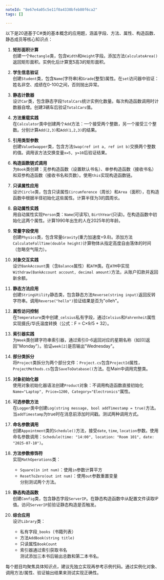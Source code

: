```yaml
---
noteId: "8e67e4a05c5e11f0a4330bfeb80f6ca2"
tags: []

---
```


以下是20道基于C#类的基本概念的应用题，涵盖字段、方法、属性、构造函数、静态成员等核心知识点：

1. **矩形面积计算**  
   创建一个`Rectangle`类，包含`Width`和`Height`字段。添加方法`CalculateArea()`返回矩形面积。实例化后计算宽5高3的矩形面积。

2. **学生信息验证**  
   创建`Student`类，包含`Name`(字符串)和`Grade`(整型)属性。在`set`访问器中验证：姓名非空、成绩在0-100之间，否则抛出异常。

3. **静态计数器**  
   设计`Car`类，包含静态字段`TotalCars`统计实例化数量。每次构造函数调用时计数器自增。创建3辆车后验证`TotalCars`值。

4. **方法重载实践**  
   在`Calculator`类中创建两个`Add`方法：一个接受两个整数，另一个接受三个整数。分别计算`Add(2,3)`和`Add(1,2,3)`的结果。

5. **引用类型参数**  
   创建`ValueSwapper`类，包含方法`Swap(ref int a, ref int b)`交换两个整数的值。调用该方法交换变量`x=5, y=10`后验证结果。

6. **构造函数链式调用**  
   为`Book`类创建：无参构造函数（设置默认书名）、单参构造函数（接收书名）和双参构造函数（接收书名和页数）。使用`this`实现构造函数链。

7. **只读属性应用**  
   设计`Circle`类，包含只读属性`Circumference`（周长）和`Area`（面积），在构造函数中根据半径初始化这些属性。计算半径为3的圆周长。

8. **自动属性实践**  
   用自动属性实现`Person`类：`Name`(可读写), `BirthYear`(只读)。在构造函数中初始化这两个属性。计算1990年出生的人在2025年的年龄。

9. **常量字段使用**  
   创建`Physics`类，包含常量`Gravity`(重力加速度=9.8)。添加方法`CalculateFallTime(double height)`计算物体从指定高度自由落体的时间（忽略空气阻力）。

10. **对象交互实践**  
    设计`BankAccount`类（含`Balance`属性）和`ATM`类。在`ATM`中实现`Withdraw(BankAccount account, decimal amount)`方法，从账户扣款并返回新余额。

11. **静态方法应用**  
    创建`StringUtility`静态类，包含静态方法`Reverse(string input)`返回反转字符串。调用`Reverse("hello")`验证结果是否为"olleh"。

12. **属性访问控制**  
    在`Temperature`类中创建`_celsius`私有字段，通过`Celsius`和`Fahrenheit`属性实现摄氏/华氏温度转换（公式：F = C×9/5 + 32）。

13. **索引器实践**  
    为`Week`类创建字符串索引器，通过索引0-6返回对应的星期名称（如[0]返回"Monday"）。验证`week[2]`是否输出"Wednesday"。

14. **部分类拆分**  
    将`Project`类拆分为两个部分文件：`Project.cs`包含`ProjectId`属性，`ProjectMethods.cs`包含`SaveToDatabase()`方法。在Main中调用完整类。

15. **对象初始化器**  
    使用对象初始化器语法创建`Product`对象：不调用构造函数直接初始化`Name="Laptop", Price=1200, Category="Electronics"`属性。

16. **可选参数方法**  
    在`Logger`类中创建`Log(string message, bool addTimestamp = true)`方法。当`addTimestamp`为true时在消息前添加时间戳。测试两种调用方式。

17. **命名参数调用**  
    创建`Appointment`类的`Schedule()`方法，接受`date`, `time`, `location`参数。使用命名参数调用：`Schedule(time: "14:00", location: "Room 101", date: "2025-07-10")`。

18. **方法参数修饰符**  
    实现`MathOperations`类：  
    - `Square(in int num)`：使用`in`参数计算平方  
    - `ResetToZero(out int num)`：使用`out`参数重置变量  
    分别测试两个方法。

19. **静态构造函数**  
    创建`Config`类，包含静态字段`ServerIP`。在静态构造函数中从配置文件读取IP值。访问`ServerIP`前验证静态构造是否触发。

20. **综合应用**  
    设计`Library`类：  
    - 私有字段`_books`（书籍列表）  
    - 方法`AddBook(string title)`  
    - 只读属性`BookCount`  
    - 索引器通过索引获取书名  
    测试添加三本书后输出总数和第二本书名。

每个题目均聚焦具体知识点，建议先独立实现再参考示例代码。通过实例化对象、调用方法/属性、验证输出结果来测试实现正确性。